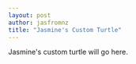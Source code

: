 ```yaml
---
layout: post
author: jasfromnz
title: "Jasmine's Custom Turtle"
---
```


Jasmine's custom turtle will go here.

